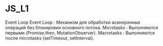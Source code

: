 # JS_L1
Event Loop
Event Loop : Механизм для обработки асинхронных операций без блокировки основного потока.
Microtasks : Выполняются первыми (Promise.then, MutationObserver).
Macrotasks : Выполняются после microtasks (setTimeout, setInterval).
